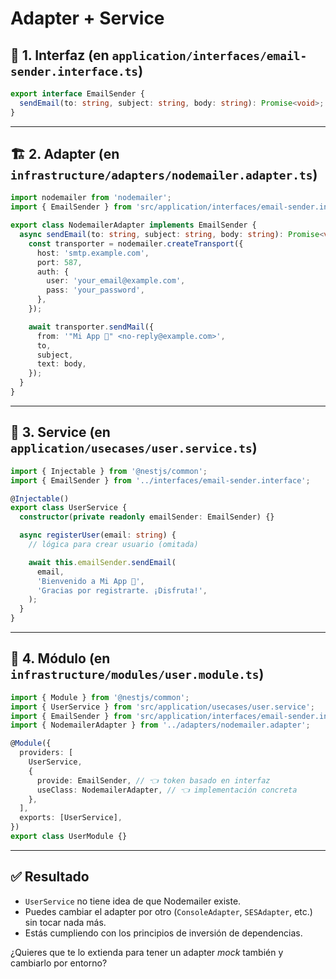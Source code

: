 # Adapter + Service

## 🧩 1. Interfaz (en `application/interfaces/email-sender.interface.ts`)

```ts
export interface EmailSender {
  sendEmail(to: string, subject: string, body: string): Promise<void>;
}
```

---

## 🏗️ 2. Adapter (en `infrastructure/adapters/nodemailer.adapter.ts`)

```ts
import nodemailer from 'nodemailer';
import { EmailSender } from 'src/application/interfaces/email-sender.interface';

export class NodemailerAdapter implements EmailSender {
  async sendEmail(to: string, subject: string, body: string): Promise<void> {
    const transporter = nodemailer.createTransport({
      host: 'smtp.example.com',
      port: 587,
      auth: {
        user: 'your_email@example.com',
        pass: 'your_password',
      },
    });

    await transporter.sendMail({
      from: '"Mi App 👋" <no-reply@example.com>',
      to,
      subject,
      text: body,
    });
  }
}
```

---

## 🧠 3. Service (en `application/usecases/user.service.ts`)

```ts
import { Injectable } from '@nestjs/common';
import { EmailSender } from '../interfaces/email-sender.interface';

@Injectable()
export class UserService {
  constructor(private readonly emailSender: EmailSender) {}

  async registerUser(email: string) {
    // lógica para crear usuario (omitada)

    await this.emailSender.sendEmail(
      email,
      'Bienvenido a Mi App 🎉',
      'Gracias por registrarte. ¡Disfruta!',
    );
  }
}
```

---

## 🧩 4. Módulo (en `infrastructure/modules/user.module.ts`)

```ts
import { Module } from '@nestjs/common';
import { UserService } from 'src/application/usecases/user.service';
import { EmailSender } from 'src/application/interfaces/email-sender.interface';
import { NodemailerAdapter } from '../adapters/nodemailer.adapter';

@Module({
  providers: [
    UserService,
    {
      provide: EmailSender, // 👈 token basado en interfaz
      useClass: NodemailerAdapter, // 👈 implementación concreta
    },
  ],
  exports: [UserService],
})
export class UserModule {}
```

---

## ✅ Resultado

- `UserService` no tiene idea de que Nodemailer existe.
- Puedes cambiar el adapter por otro (`ConsoleAdapter`, `SESAdapter`, etc.) sin tocar nada más.
- Estás cumpliendo con los principios de inversión de dependencias.

¿Quieres que te lo extienda para tener un adapter _mock_ también y cambiarlo por entorno?
